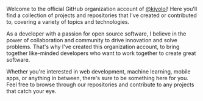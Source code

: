 Welcome to the official GitHub organization account of [@kiyolol](https://github.com/kiyolol)! Here you'll find a collection of projects and repositories that I've created or contributed to, covering a variety of topics and technologies.

As a developer with a passion for open source software, I believe in the power of collaboration and community to drive innovation and solve problems. That's why I've created this organization account, to bring together like-minded developers who want to work together to create great software.

Whether you're interested in web development, machine learning, mobile apps, or anything in between, there's sure to be something here for you. Feel free to browse through our repositories and contribute to any projects that catch your eye.
